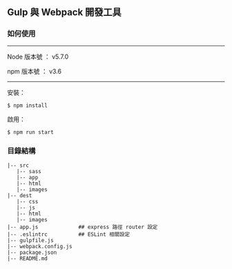 ## Gulp 與 Webpack 開發工具


### 如何使用

***

Node 版本號 ： v5.7.0

npm 版本號 ： v3.6

***

安裝：

```
$ npm install
```

啟用：

```
$ npm run start
```

### 目錄結構

```
|-- src
   |-- sass
   |-- app
   |-- html
   |-- images
|-- dest
   |-- css
   |-- js
   |-- html
   |-- images
|-- app.js             ## express 路徑 router 設定
|-- .eslintrc          ## ESLint 相關設定
|-- gulpfile.js
|-- webpack.config.js
|-- package.json
|-- README.md
```
